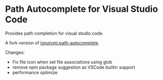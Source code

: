 # Path Autocomplete for Visual Studio Code

Provides path completion for visual studio code.

A fork version of [ionutvmi.path-autocomplete](https://github.com/ionutvmi/path-autocomplete).

Changes:

- Fix file icon when set file associations using glob
- remove npm package suggestion as VSCode builtin support
- performance optimize
